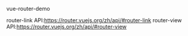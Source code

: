 vue-router-demo

router-link API:https://router.vuejs.org/zh/api/#router-link
router-view API:https://router.vuejs.org/zh/api/#router-view